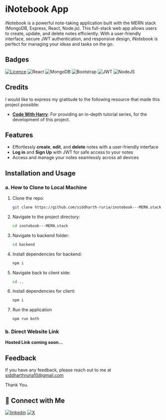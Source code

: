 
# iNotebook App
iNotebook is a powerful note-taking application built with the MERN stack (MongoDB, Express, React, Node.js). This full-stack web app allows users to create, update, and delete notes efficiently. With a user-friendly interface, secure JWT authentication, and responsive design, iNotebook is perfect for managing your ideas and tasks on the go.

## Badges




[![Licence](https://img.shields.io/github/license/Ileriayo/markdown-badges?style=for-the-badge)](./LICENSE)
![React](https://img.shields.io/badge/react-%2320232a.svg?style=for-the-badge&logo=react&logoColor=%2361DAFB)
![MongoDB](https://img.shields.io/badge/MongoDB-%234ea94b.svg?style=for-the-badge&logo=mongodb&logoColor=white)
![Bootstrap](https://img.shields.io/badge/bootstrap-%238511FA.svg?style=for-the-badge&logo=bootstrap&logoColor=white)
![JWT](https://img.shields.io/badge/JWT-black?style=for-the-badge&logo=JSON%20web%20tokens)
![NodeJS](https://img.shields.io/badge/node.js-6DA55F?style=for-the-badge&logo=node.js&logoColor=white)
## Credits

I would like to express my gratitude to the following resource that made this project possible:

- **[Code With Harry](https://www.youtube.com/@CodeWithHarry)**: For providing an in-depth tutorial series, for the development of this project.




## Features

- Effortlessly **create**, **edit**, and **delete** notes with a user-friendly interface
- **Log in** and **Sign Up** with JWT for safe access to your notes
- Access and manage your notes seamlessly across all devices
  


## Installation and Usage

### a. How to Clone to Local Machine

1. Clone the repo:
   ```bash
   git clone https://github.com/siddharth-ruria/inotebook---MERN.stack.git
   ```

2. Navigate to the project directory:
   ```bash
   cd inotebook---MERN.stack
   ```

4. Navigate to backend folder:
   ```bash
   cd backend
   ``` 
4. Install dependencies for backend:
   ```bash
   npm i
   ```

5. Navigate back to client side:
   ```bash
   cd ..
   ```
6. Install dependencies for client:
   ```bash
   npm i
   ```
7. Run the application
   ```bash
   npm run both
   ```
### b. Direct Website Link
**Hosted Link coming soon...**
## Feedback

If you have any feedback, please reach out to me at siddharthruria10@gmail.com

Thank You.
## 🔗 Connect with Me
[![linkedin](https://img.shields.io/badge/linkedin-0A66C2?style=for-the-badge&logo=linkedin&logoColor=white)](https://www.linkedin.com/in/ruria-siddharth/)
[![X](https://img.shields.io/badge/X-%23000000.svg?style=for-the-badge&logo=X&logoColor=white)](https://x.com/ruriaxcodes)


